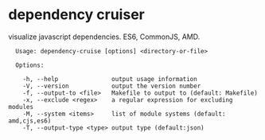 # dependency cruiser
visualize javascript dependencies. ES6, CommonJS, AMD.

```
  Usage: dependency-cruise [options] <directory-or-file>

  Options:

    -h, --help               output usage information
    -V, --version            output the version number
    -f, --output-to <file>   Makefile to output to (default: Makefile)
    -x, --exclude <regex>    a regular expression for excluding modules
    -M, --system <items>     list of module systems (default: amd,cjs,es6)
    -T, --output-type <type> output type (default:json)
```

